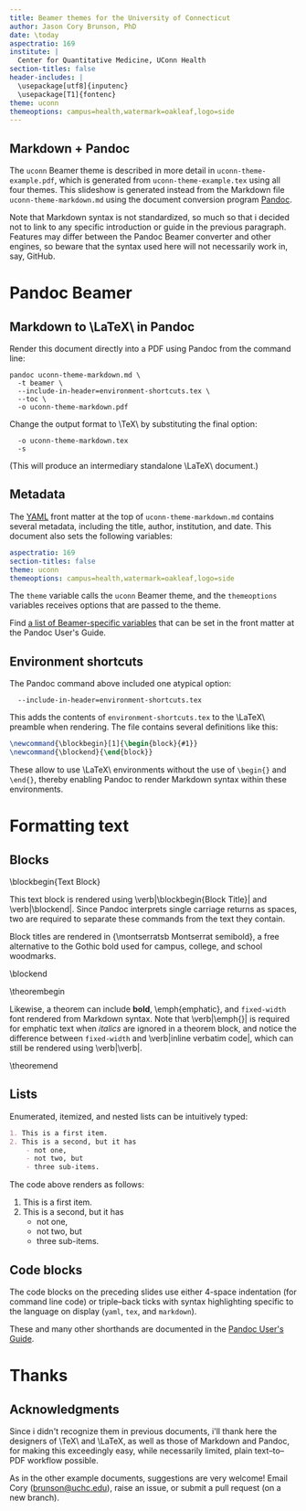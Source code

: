 ```yaml
---
title: Beamer themes for the University of Connecticut
author: Jason Cory Brunson, PhD
date: \today
aspectratio: 169
institute: |
  Center for Quantitative Medicine, UConn Health
section-titles: false
header-includes: |
  \usepackage[utf8]{inputenc}
  \usepackage[T1]{fontenc}
theme: uconn
themeoptions: campus=health,watermark=oakleaf,logo=side
---
```


## Markdown + Pandoc

The `uconn` Beamer theme is described in more detail in `uconn-theme-example.pdf`, which is generated from `uconn-theme-example.tex` using all four themes. This slideshow is generated instead from the Markdown file `uconn-theme-markdown.md` using the document conversion program [Pandoc](https://pandoc.org/).

Note that Markdown syntax is not standardized, so much so that i decided not to link to any specific introduction or guide in the previous paragraph. Features may differ between the Pandoc Beamer converter and other engines, so beware that the syntax used here will not necessarily work in, say, GitHub.

# Pandoc Beamer

## Markdown to \LaTeX\ in Pandoc

Render this document directly into a PDF using Pandoc from the command line:

    pandoc uconn-theme-markdown.md \
      -t beamer \
      --include-in-header=environment-shortcuts.tex \
      --toc \
      -o uconn-theme-markdown.pdf

Change the output format to \TeX\ by substituting the final option:

      -o uconn-theme-markdown.tex
      -s

(This will produce an intermediary standalone \LaTeX\ document.)

## Metadata

The [YAML](https://yaml.org/) front matter at the top of `uconn-theme-markdown.md` contains several metadata, including the title, author, institution, and date. This document also sets the following variables:

```yaml
aspectratio: 169
section-titles: false
theme: uconn
themeoptions: campus=health,watermark=oakleaf,logo=side
```

The `theme` variable calls the `uconn` Beamer theme, and the `themeoptions` variables receives options that are passed to the theme.

Find [a list of Beamer-specific variables](https://pandoc.org/MANUAL.html#variables-for-beamer-slides) that can be set in the front matter at the Pandoc User's Guide.

## Environment shortcuts

The Pandoc command above included one atypical option:

      --include-in-header=environment-shortcuts.tex

This adds the contents of `environment-shortcuts.tex` to the \LaTeX\ preamble when rendering. The file contains several definitions like this:

```tex
\newcommand{\blockbegin}[1]{\begin{block}{#1}}
\newcommand{\blockend}{\end{block}}
```

These allow to use \LaTeX\ environments without the use of `\begin{}` and `\end{}`, thereby enabling Pandoc to render Markdown syntax within these environments.

# Formatting text

## Blocks

\blockbegin{Text Block}

This text block is rendered using \verb|\blockbegin{Block Title}| and \verb|\blockend|.
Since Pandoc interprets single carriage returns as spaces, two are required to separate these commands from the text they contain.

Block titles are rendered in {\montserratsb Montserrat semibold}, a free alternative to the Gothic bold used for campus, college, and school woodmarks.

\blockend

\theorembegin

Likewise, a theorem can include **bold**, \emph{emphatic}, and `fixed-width` font rendered from Markdown syntax.
Note that \verb|\emph{}| is required for emphatic text when _italics_ are ignored in a theorem block, and notice the difference between `fixed-width` and \verb|inline verbatim code|, which can still be rendered using \verb|\verb|.

\theoremend

## Lists

Enumerated, itemized, and nested lists can be intuitively typed:

```markdown
1. This is a first item.
2. This is a second, but it has
    - not one,
    - not two, but
    - three sub-items.
```

The code above renders as follows:

1. This is a first item.
2. This is a second, but it has
    - not one,
    - not two, but
    - three sub-items.

## Code blocks

The code blocks on the preceding slides use either 4-space indentation (for command line code) or triple–back ticks with syntax highlighting specific to the language on display (`yaml`, `tex`, and `markdown`).

These and many other shorthands are documented in the [Pandoc User's Guide](https://pandoc.org/MANUAL.html).

# Thanks

## Acknowledgments

Since i didn't recognize them in previous documents, i'll thank here the designers of \TeX\ and \LaTeX, as well as those of Markdown and Pandoc, for making this exceedingly easy, while necessarily limited, plain text–to–PDF workflow possible.

As in the other example documents, suggestions are very welcome! Email Cory ([brunson@uchc.edu](mailto:brunson@uchc.edu)), raise an issue, or submit a pull request (on a new branch).

<!--
pandoc uconn-theme-markdown.md \
-t beamer \
--include-in-header=environment-shortcuts.tex \
--toc \
-o uconn-theme-markdown.pdf

-o uconn-theme-markdown.tex \
-s
-->
